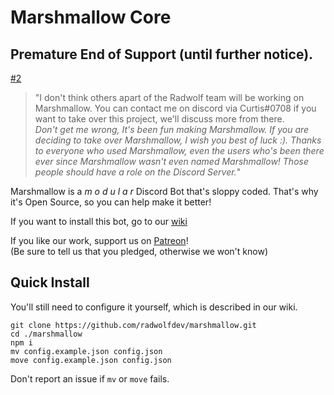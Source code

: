 # Marshmallow Core

## Premature End of Support (until further notice).
[#2](https://github.com/radwolfdev/marshmallow/issues/2)

>  "I don't think others apart of the Radwolf team will be working on Marshmallow. You can contact me on discord via Curtis#0708 if you want to take over this project, we'll discuss more from there.  
> *Don't get me wrong, It's been fun making Marshmallow. If you are deciding to take over Marshmallow, I wish you best of luck :). Thanks to everyone who used Marshmallow, even the users who's been there ever since Marshmallow wasn't even named Marshmallow! Those people should have a role on the Discord Server.*"

Marshmallow is a *m o d u l a r* Discord Bot that's sloppy coded. That's why it's Open Source, so you can help make it better!

If you want to install this bot, go to our [wiki](https://github.com/radwolfdev/marshmallow/wiki)

If you like our work, support us on [Patreon](https://www.patreon.com/rekkisomo)!  
(Be sure to tell us that you pledged, otherwise we won't know)

## Quick Install
You'll still need to configure it yourself, which is described in our wiki.

```
git clone https://github.com/radwolfdev/marshmallow.git
cd ./marshmallow
npm i
mv config.example.json config.json
move config.example.json config.json
```

Don't report an issue if `mv` or `move` fails.
